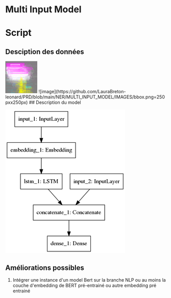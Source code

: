 # Multi Input Model

# Script

## Desciption des données
<img src="https://github.com/LauraBreton-leonard/PRD/blob/main/NER/MULTI_INPUT_MODEL/IMAGES/bbox.png" width="100" height="100"/>
![image](https://github.com/LauraBreton-leonard/PRD/blob/main/NER/MULTI_INPUT_MODEL/IMAGES/bbox.png=250pxx250px)
## Description du model

![alt text](https://github.com/LauraBreton-leonard/PRD/blob/main/NER/MULTI_INPUT_MODEL/IMAGES/schemaModel.png?raw=true)
## Améliorations possibles
1) Intégrer une instance d'un model Bert sur la branche NLP ou au moins la couche d'embedding de BERT pré-entrainé ou autre embedding pré entrainé
